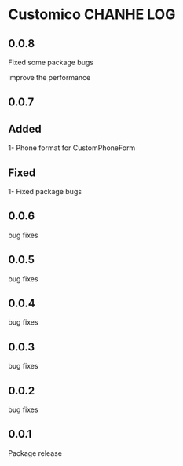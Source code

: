 # Customico CHANHE LOG

## 0.0.8

   Fixed some package bugs

   improve the performance

## 0.0.7

## Added

1- Phone format for CustomPhoneForm

## Fixed

1- Fixed package bugs

## 0.0.6

bug fixes

## 0.0.5

bug fixes

## 0.0.4

bug fixes

## 0.0.3

bug fixes

## 0.0.2

bug fixes

## 0.0.1

Package release
